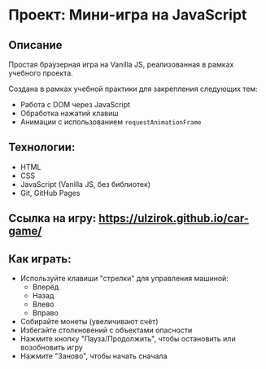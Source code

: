 # Проект: Мини-игра на JavaScript

## Описание

Простая браузерная игра на Vanilla JS, реализованная в рамках учебного проекта.

Создана в рамках учебной практики для закрепления следующих тем:

- Работа с DOM через JavaScript
- Обработка нажатий клавиш
- Анимации с использованием `requestAnimationFrame`

## Технологии:

- HTML
- CSS
- JavaScript (Vanilla JS, без библиотек)
- Git, GitHub Pages

## Ссылка на игру: https://ulzirok.github.io/car-game/

## Как играть:

- Используйте клавиши "стрелки" для управления машиной:
  - Вперёд
  - Назад
  - Влево
  - Вправо
- Собирайте монеты (увеличивают счёт)
- Избегайте столкновений с объектами опасности
- Нажмите кнопку "Пауза/Продолжить", чтобы остановить или возобновить игру
- Нажмите "Заново", чтобы начать сначала

